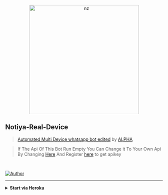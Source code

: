 <p align="center">
<img src="https://telegra.ph/file/f3b2f9e862e1352d4fd94.jpg" alt="nz" width="350"/>
</p>

## Notiya-Real-Device

> [Automated Multi Device whatsapp bot edited](https://github.com/I-am-ALPHA/Multi-Device) by [ALPHA](https://github.com/I-am-ALPHA)

> If The Api Of This Bot Run Empty You Can Change it To Your Own Api By Changing [Here](https://github.com/I-am-ALPHA/Multi-Device/blob/master/settings.js#L18) And Register [here](https://zenzapis.xyz/) to get apikey


</br>

<a href="https://github.com/I-am-ALPHA"><img title="Author" src="https://img.shields.io/badge/Author-ALPHA-blue.svg?color=54aeff&style=for-the-badge&logo=github" /></a>  

---
</details>


<!-- Start via Heroku -->
<b><details><summary>Start via Heroku</summary></b>
	
<div align="center">	

## Scan QR In Your Whatsapp From
[![Run on Repl.it](https://repl.it/badge/github/quiec/whatsasena)](https://replit.com/@Alanx09/Md-QR-Scanner)
	
## Deploy The Bot From
[![Deploy](https://www.herokucdn.com/deploy/button.svg)](https://heroku.com/deploy)

</div>	

</details>
